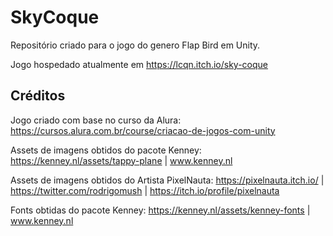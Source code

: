 # SkyCoque
Repositório criado para o jogo do genero Flap Bird em Unity.

Jogo hospedado atualmente em https://lcqn.itch.io/sky-coque

## Créditos
Jogo criado com base no curso da Alura: https://cursos.alura.com.br/course/criacao-de-jogos-com-unity

Assets de imagens obtidos do pacote Kenney: https://kenney.nl/assets/tappy-plane | www.kenney.nl 

Assets de imagens obtidos do Artista PixelNauta: https://pixelnauta.itch.io/ | https://twitter.com/rodrigomush | https://itch.io/profile/pixelnauta

Fonts obtidas do pacote Kenney: https://kenney.nl/assets/kenney-fonts | www.kenney.nl